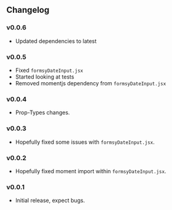 ## Changelog

### v0.0.6
* Updated dependencies to latest

### v0.0.5
* Fixed ```formsyDateInput.jsx```
* Started looking at tests
* Removed momentjs dependency from ```formsyDateInput.jsx```

### v0.0.4
* Prop-Types changes.

### v0.0.3
* Hopefully fixed some issues with ```formsyDateInput.jsx```.

### v0.0.2
* Hopefully fixed moment import within ```formsyDateInput.jsx```.

### v0.0.1
* Initial release, expect bugs.